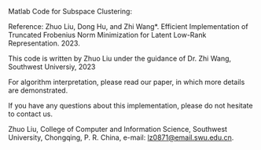 Matlab Code for Subspace Clustering:

Reference: Zhuo Liu, Dong Hu, and Zhi Wang*. Efficient Implementation of Truncated Frobenius Norm Minimization for Latent Low-Rank Representation. 2023.

This code is written by Zhuo Liu under the guidance of Dr. Zhi Wang, Southwest Universiy, 2023

For algorithm interpretation, please read our paper, in which more details are demonstrated.

If you have any questions about this implementation, please do not hesitate to contact us.

Zhuo Liu, College of Computer and Information Science, Southwest University, Chongqing, P. R. China, e-mail: lz0871@email.swu.edu.cn.
